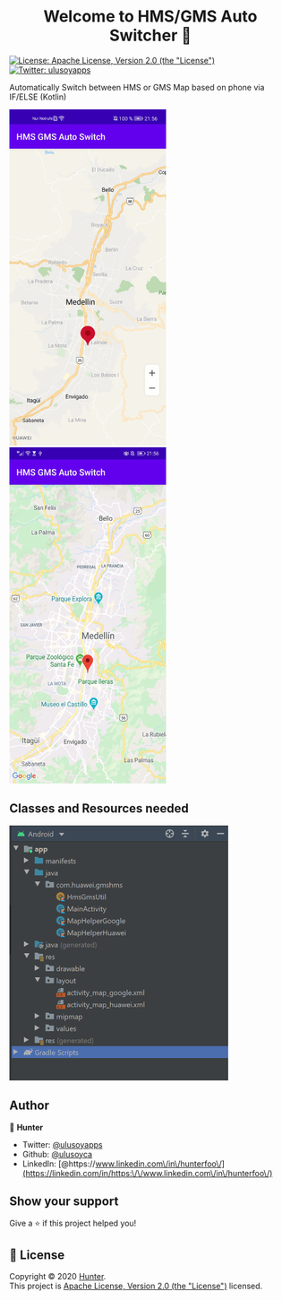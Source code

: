 <h1 align="center">Welcome to HMS/GMS Auto Switcher 👋</h1>
<p>
  <a href="http://www.apache.org/licenses/LICENSE-2.0" target="_blank">
    <img alt="License: Apache License, Version 2.0 (the &#34;License&#34;)" src="https://img.shields.io/badge/License-Apache License, Version 2.0 (the &#34;License&#34;)-yellow.svg" />
  </a>
  <a href="https://twitter.com/zanteskuan" target="_blank">
    <img alt="Twitter: ulusoyapps" src="https://img.shields.io/twitter/follow/zanteskuan.svg?style=social" />
  </a>
</p>
Automatically Switch between HMS or GMS Map based on phone via IF/ELSE (Kotlin)

<p float="left">
<img src="Screenshots/gms.jpg" width="280" height="600">
<img src="Screenshots/hms.jpg" width="280" height="600">
</p>

## Classes and Resources needed
<img src="Screenshots/classes.PNG" width="391" height="455">

## Author

👤 **Hunter**

* Twitter: [@ulusoyapps](https://twitter.com/zanteskuan)
* Github: [@ulusoyca](https://github.com/hunterxxx)
* LinkedIn: [@https:\/\/www.linkedin.com\/in\/hunterfoo\/](https://linkedin.com/in/https:\/\/www.linkedin.com\/in\/hunterfoo\/)

## Show your support

Give a ⭐️ if this project helped you!

## 📝 License

Copyright © 2020 [Hunter](https://github.com/hunterxxx).<br />
This project is [Apache License, Version 2.0 (the &#34;License&#34;)](http://www.apache.org/licenses/LICENSE-2.0) licensed.


